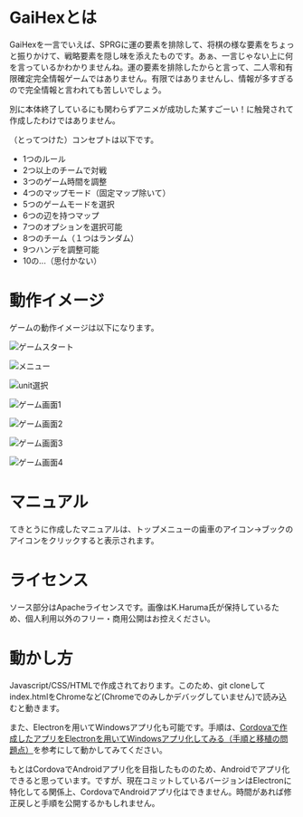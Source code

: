 ﻿# GaiHexとは

GaiHexを一言でいえば、SPRGに運の要素を排除して、将棋の様な要素をちょっと振りかけて、戦略要素を隠し味を添えたものです。あぁ、一言じゃない上に何を言っているかわかりませんね。運の要素を排除したからと言って、二人零和有限確定完全情報ゲームではありません。有限ではありませんし、情報が多すぎるので完全情報と言われても苦しいでしょう。

別に本体終了しているにも関わらずアニメが成功した某すごーい！に触発されて作成したわけではありません。

（とってつけた）コンセプトは以下です。

* 1つのルール
* 2つ以上のチームで対戦
* 3つのゲーム時間を調整
* 4つのマップモード（固定マップ除いて）
* 5つのゲームモードを選択
* 6つの辺を持つマップ
* 7つのオプションを選択可能
* 8つのチーム（１つはランダム）
* 9つハンデを調整可能
* 10の...（思付かない）

# 動作イメージ

ゲームの動作イメージは以下になります。


![ゲームスタート](https://raw.githubusercontent.com/rakichiki/gaihex/master/man_image/start.png)

![メニュー](https://raw.githubusercontent.com/rakichiki/gaihex/master/man_image/menu.png)

![unit選択](https://raw.githubusercontent.com/rakichiki/gaihex/master/man_image/unit.png)

![ゲーム画面1](https://raw.githubusercontent.com/rakichiki/gaihex/master/man_image/game1.png)

![ゲーム画面2](https://raw.githubusercontent.com/rakichiki/gaihex/master/man_image/game2.png)

![ゲーム画面3](https://raw.githubusercontent.com/rakichiki/gaihex/master/man_image/game3.png)

![ゲーム画面4](https://raw.githubusercontent.com/rakichiki/gaihex/master/man_image/game4.png)





# マニュアル

てきとうに作成したマニュアルは、トップメニューの歯車のアイコン→ブックのアイコンをクリックすると表示されます。

[]()


# ライセンス

ソース部分はApacheライセンスです。画像はK.Haruma氏が保持しているため、個人利用以外のフリー・商用公開はお控えください。


# 動かし方

Javascript/CSS/HTMLで作成されております。このため、git cloneしてindex.htmlをChromeなど(Chromeでのみしかデバッグしていません)で読み込むと動きます。

また、Electronを用いてWindowsアプリ化も可能です。手順は、[Cordovaで作成したアプリをElectronを用いてWindowsアプリ化してみる（手順と移植の問題点）](http://qiita.com/rakichiki/items/45fca916e2778e31c568)を参考にして動かしてみてください。

もとはCordovaでAndroidアプリ化を目指したもののため、Androidでアプリ化できると思っています。ですが、現在コミットしているバージョンはElectronに特化してる関係上、CordovaでAndroidアプリ化はできません。時間があれば修正戻しと手順を公開するかもしれません。




